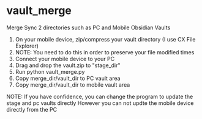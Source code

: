 # vault_merge
Merge Sync 2 directories such as PC and Mobile Obsidian Vaults


1) On your mobile device, zip/compress your vault directory  (I use CX File Explorer)
2) NOTE:  You need to do this in order to preserve your file modified times
3) Connect your mobile device to your PC
4) Drag and drop the vault.zip to "stage_dir"
5) Run python vault_merge.py
6) Copy merge_dir/vault_dir to PC vault area
7) Copy merge_dir/vault_dir to mobile vault area

NOTE:  If you have confidence, you can change the program to update the stage and pc vaults directly
        However you can not updte the mobile device directly from the PC
